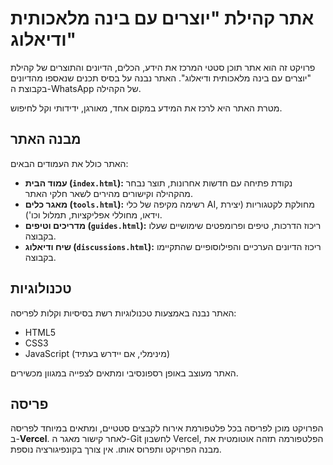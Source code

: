 # אתר קהילת "יוצרים עם בינה מלאכותית ודיאלוג"

פרויקט זה הוא אתר תוכן סטטי המרכז את הידע, הכלים, הדיונים והתוצרים של קהילת "יוצרים עם בינה מלאכותית ודיאלוג". האתר נבנה על בסיס תכנים שנאספו מהדיונים בקבוצת ה-WhatsApp של הקהילה.

מטרת האתר היא לרכז את המידע במקום אחד, מאורגן, ידידותי וקל לחיפוש.

## מבנה האתר

האתר כולל את העמודים הבאים:

-   **עמוד הבית (`index.html`):** נקודת פתיחה עם חדשות אחרונות, תוצר נבחר מהקהילה וקישורים מהירים לשאר חלקי האתר.
-   **מאגר כלים (`tools.html`):** רשימה מקיפה של כלי AI, מחולקת לקטגוריות (יצירת וידאו, מחוללי אפליקציות, תמלול וכו').
-   **מדריכים וטיפים (`guides.html`):** ריכוז הדרכות, טיפים ופרומפטים שימושיים שעלו בקבוצה.
-   **שיח ודיאלוג (`discussions.html`):** ריכוז הדיונים הערכיים והפילוסופיים שהתקיימו בקבוצה.

## טכנולוגיות

האתר נבנה באמצעות טכנולוגיות רשת בסיסיות וקלות לפריסה:
-   HTML5
-   CSS3
-   JavaScript (מינימלי, אם יידרש בעתיד)

האתר מעוצב באופן רספונסיבי ומתאים לצפייה במגוון מכשירים.

## פריסה

הפרויקט מוכן לפריסה בכל פלטפורמת אירוח לקבצים סטטיים, ומתאים במיוחד לפריסה ב-**Vercel**.
לאחר קישור מאגר ה-Git לחשבון Vercel, הפלטפורמה תזהה אוטומטית את מבנה הפרויקט ותפרוס אותו. אין צורך בקונפיגורציה נוספת. 